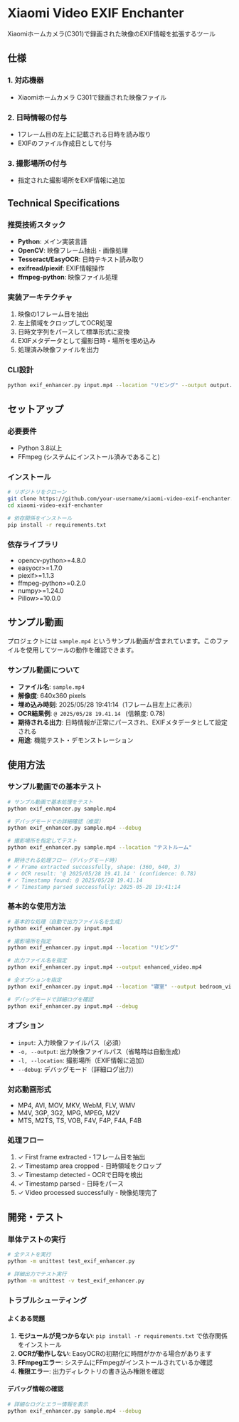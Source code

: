 # Xiaomi Video EXIF Enchanter

Xiaomiホームカメラ(C301)で録画された映像のEXIF情報を拡張するツール

## 仕様

### 1. 対応機器
- Xiaomiホームカメラ C301で録画された映像ファイル

### 2. 日時情報の付与
- 1フレーム目の左上に記載される日時を読み取り
- EXIFのファイル作成日として付与

### 3. 撮影場所の付与
- 指定された撮影場所をEXIF情報に追加

## Technical Specifications

### 推奨技術スタック
- **Python**: メイン実装言語
- **OpenCV**: 映像フレーム抽出・画像処理
- **Tesseract/EasyOCR**: 日時テキスト読み取り
- **exifread/piexif**: EXIF情報操作
- **ffmpeg-python**: 映像ファイル処理

### 実装アーキテクチャ
1. 映像の1フレーム目を抽出
2. 左上領域をクロップしてOCR処理
3. 日時文字列をパースして標準形式に変換
4. EXIFメタデータとして撮影日時・場所を埋め込み
5. 処理済み映像ファイルを出力

### CLI設計
```bash
python exif_enhancer.py input.mp4 --location "リビング" --output output.mp4
```

## セットアップ

### 必要要件
- Python 3.8以上
- FFmpeg (システムにインストール済みであること)

### インストール
```bash
# リポジトリをクローン
git clone https://github.com/your-username/xiaomi-video-exif-enchanter.git
cd xiaomi-video-exif-enchanter

# 依存関係をインストール
pip install -r requirements.txt
```

### 依存ライブラリ
- opencv-python>=4.8.0
- easyocr>=1.7.0
- piexif>=1.1.3
- ffmpeg-python>=0.2.0
- numpy>=1.24.0
- Pillow>=10.0.0

## サンプル動画

プロジェクトには `sample.mp4` というサンプル動画が含まれています。このファイルを使用してツールの動作を確認できます。

### サンプル動画について
- **ファイル名**: `sample.mp4`
- **解像度**: 640x360 pixels
- **埋め込み時刻**: 2025/05/28 19:41:14（1フレーム目左上に表示）
- **OCR結果例**: `@ 2025/05/28 19.41.14 ` (信頼度: 0.78)
- **期待される出力**: 日時情報が正常にパースされ、EXIFメタデータとして設定される
- **用途**: 機能テスト・デモンストレーション

## 使用方法

### サンプル動画での基本テスト
```bash
# サンプル動画で基本処理をテスト
python exif_enhancer.py sample.mp4

# デバッグモードでの詳細確認（推奨）
python exif_enhancer.py sample.mp4 --debug

# 撮影場所を指定してテスト
python exif_enhancer.py sample.mp4 --location "テストルーム"

# 期待される処理フロー（デバッグモード時）
# ✓ Frame extracted successfully, shape: (360, 640, 3)
# ✓ OCR result: '@ 2025/05/28 19.41.14 ' (confidence: 0.78)
# ✓ Timestamp found: @ 2025/05/28 19.41.14 
# ✓ Timestamp parsed successfully: 2025-05-28 19:41:14
```

### 基本的な使用方法
```bash
# 基本的な処理（自動で出力ファイル名を生成）
python exif_enhancer.py input.mp4

# 撮影場所を指定
python exif_enhancer.py input.mp4 --location "リビング"

# 出力ファイル名を指定
python exif_enhancer.py input.mp4 --output enhanced_video.mp4

# 全オプションを指定
python exif_enhancer.py input.mp4 --location "寝室" --output bedroom_video.mp4

# デバッグモードで詳細ログを確認
python exif_enhancer.py input.mp4 --debug
```

### オプション
- `input`: 入力映像ファイルパス（必須）
- `-o, --output`: 出力映像ファイルパス（省略時は自動生成）
- `-l, --location`: 撮影場所（EXIF情報に追加）
- `--debug`: デバッグモード（詳細ログ出力）

### 対応動画形式
- MP4, AVI, MOV, MKV, WebM, FLV, WMV
- M4V, 3GP, 3G2, MPG, MPEG, M2V
- MTS, M2TS, TS, VOB, F4V, F4P, F4A, F4B

### 処理フロー
1. ✓ First frame extracted - 1フレーム目を抽出
2. ✓ Timestamp area cropped - 日時領域をクロップ
3. ✓ Timestamp detected - OCRで日時を検出
4. ✓ Timestamp parsed - 日時をパース
5. ✓ Video processed successfully - 映像処理完了

## 開発・テスト

### 単体テストの実行
```bash
# 全テストを実行
python -m unittest test_exif_enhancer.py

# 詳細出力でテスト実行
python -m unittest -v test_exif_enhancer.py
```

### トラブルシューティング

#### よくある問題
1. **モジュールが見つからない**: `pip install -r requirements.txt` で依存関係をインストール
2. **OCRが動作しない**: EasyOCRの初期化に時間がかかる場合があります
3. **FFmpegエラー**: システムにFFmpegがインストールされているか確認
4. **権限エラー**: 出力ディレクトリの書き込み権限を確認

#### デバッグ情報の確認
```bash
# 詳細なログとエラー情報を表示
python exif_enhancer.py sample.mp4 --debug
```